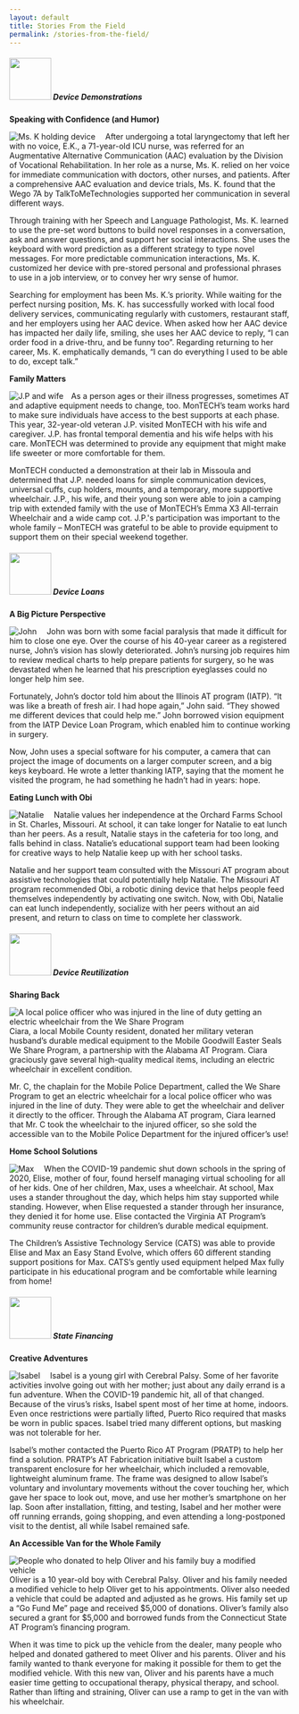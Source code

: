 ```yaml
---
layout: default
title: Stories From the Field
permalink: /stories-from-the-field/
---
```

<div class="container">
<div class="row">
<div class="col-md-12">

<div class="card">
<h5 class="card-header"><img  style="width:75px;" src="/assets/Device-Demo-icon.png" alt-text="Device Demo icon"/>
Device Demonstrations
</h5>
<div class="card-body">
		

  <p class="card-text"><b>Speaking with Confidence (and Humor)</b></p>    

  <p class="card-text"><img src="/assets/device-demo-discovering.png" class="float-left" style="padding-right:1em;" alt="Ms. K holding device"> After undergoing a total laryngectomy that left her with no voice, E.K., a 71-year-old ICU nurse, was referred for an Augmentative Alternative Communication (AAC) evaluation by the Division of Vocational Rehabilitation. In her role as a nurse, Ms. K. relied on her voice for immediate communication with doctors, other nurses, and patients. After a comprehensive AAC evaluation and device trials, Ms. K. found that the Wego 7A by TalkToMeTechnologies supported her communication in several different ways. </p>                                                                                                 
  <p class="card-text">Through training with her Speech and Language Pathologist, Ms. K. learned to use the pre-set word buttons to build novel responses in a conversation, ask and answer questions, and support her social interactions. She uses the keyboard with word prediction as a different strategy to type novel messages. For more predictable communication interactions, Ms. K. customized her device with pre-stored personal and professional phrases to use in a job interview, or to convey her wry sense of humor. </p>
  <p class="card-text">Searching for employment has been Ms. K.’s priority. While waiting for the perfect nursing position, Ms. K. has successfully worked with local food delivery services, communicating regularly with customers, restaurant staff, and her employers using her AAC device. When asked how her AAC device has impacted her daily life, smiling, she uses her AAC device to reply, “I can order food in a drive-thru, and be funny too”. Regarding returning to her career, Ms. K. emphatically demands, “I can do everything I used to be able to do, except talk.”</p>

  <p class="card-text"><b>Family Matters</b></p>    
 <p class="card-text"><img src="/assets/device-demo-opening-doors.png" class="float-left img-fluid" style="padding-right:1em;" alt="J.P and wife">As a person ages or their illness progresses, sometimes AT and adaptive equipment needs to change, too. MonTECH’s team works hard to make sure individuals have access to the best supports at each phase. This year, 32-year-old veteran J.P. visited MonTECH with his wife and caregiver. J.P. has frontal temporal dementia and his wife helps with his care. MonTECH was determined to provide any equipment that might make life sweeter or more comfortable for them.

</p>                                                                                                 
  <p class="card-text">MonTECH conducted a demonstration at their lab in Missoula and determined that J.P. needed loans for simple communication devices, universal cuffs, cup holders, mounts, and a temporary, more supportive wheelchair. J.P., his wife, and their young son were able to join a camping trip with extended family with the use of MonTECH’s Emma X3 All-terrain Wheelchair and a wide camp cot. J.P.'s participation was important to the whole family – MonTECH was grateful to be able to provide equipment to support them on their special weekend together.</p>

  </div>
  </div>

<div class="card">
<h5 class="card-header">
<img  style="width:75px;" src="/assets/Device-Loan-icon.png" alt-text="Device Loan icon"/> Device Loans
</h5>
<div class="card-body">
	
<p class="card-text"><b>A Big Picture Perspective</b></p>                                                      

<p class="card-text"><img src="/assets/device-loan-a-big-picture.png" class="float-left img-fluid" style="padding-right:1em;" alt="John">
John was born with some facial paralysis that made it difficult for him to close one eye. Over the course of his 40-year career as a registered nurse, John’s vision has slowly deteriorated. John’s nursing job requires him to review medical charts to help prepare patients for surgery, so he was devastated when he learned that his prescription eyeglasses could no longer help him see. </p>              

<p class="card-text">Fortunately, John’s doctor told him about the Illinois AT program (IATP). “It was like a breath of fresh air. I had hope again,” John said. “They showed me different devices that could help me.” John borrowed vision equipment from the IATP Device Loan Program, which enabled him to continue working in surgery.</p>                                                                                         

<p class="card-text"> Now, John uses a special software for his computer, a camera that can project the image of documents on a larger computer screen, and a big keys keyboard. He wrote a letter thanking IATP, saying that the moment he visited the program, he had something he hadn’t had in years: hope. </p>      

<p class="card-text"><b>Eating Lunch with Obi</b></p>                                                      

<p class="card-text"><img src="/assets/device-loan-eating-lunch.png" class="float-left img-fluid" style="padding-right:1em;" alt="Natalie">
Natalie values her independence at the Orchard Farms School in St. Charles, Missouri. At school, it can take longer for Natalie to eat lunch than her peers. As a result, Natalie stays in the cafeteria for too long, and falls behind in class. Natalie’s educational support team had been looking for creative ways to help Natalie keep up with her school tasks.</p>            

<p class="card-text">Natalie and her support team consulted with the Missouri AT program about assistive technologies that could potentially help Natalie. The Missouri AT program recommended Obi, a robotic dining device that helps people feed themselves independently by activating one switch. Now, with Obi, Natalie can eat lunch independently, socialize with her peers without an aid present, and return to class on time to complete her classwork.</p>                                                                                         

</div>
</div>

<div class="card">
<h5 class="card-header">
<img  style="width:75px;" src="/assets/Device-Reuse-icon.png" alt-text="Device Reuse icon"/> Device Reutilization
</h5>
<div class="card-body">
  <p class="card-text"><b>Sharing Back</b> </p>
 <p class="card-text"><img src="/assets/reuse-sharing-back.png" class="float-left" style="padding-right:1em;" alt="A local police officer who was injured in the line of duty getting an electric wheelchair from the We Share Program ">
Ciara, a local Mobile County resident, donated her military veteran husband’s durable medical equipment to the Mobile Goodwill Easter Seals We Share Program, a partnership with the Alabama AT Program. Ciara graciously gave several high-quality medical items, including an electric wheelchair in excellent condition.</p>                                                                             <p class="card-text">Mr. C, the chaplain for the Mobile Police Department, called the We Share Program to get an electric wheelchair for a local police officer who was injured in the line of duty. They were able to get the wheelchair and deliver it directly to the officer. Through the Alabama AT program, Ciara learned that Mr. C took the wheelchair to the injured officer, so she sold the accessible van to the Mobile Police Department for the injured officer’s use! </p>               

<p class="card-text"><b>Home School Solutions</b> </p>
<p class="card-text"><img src="/assets/reuse-home-school.png" class="float-left img-fluid" style="padding-right:1em;" alt="Max">
When the COVID-19 pandemic shut down schools in the spring of 2020, Elise, mother of four, found herself managing virtual schooling for all of her kids. One of her children, Max, uses a wheelchair.  At school, Max uses a stander throughout the day, which helps him stay supported while standing. However, when Elise requested a stander through her insurance, they denied it for home use. Elise contacted the Virginia AT Program’s community reuse contractor for children’s durable medical equipment. </p>                                                                             <p class="card-text">The Children’s Assistive Technology Service (CATS) was able to provide Elise and Max an Easy Stand Evolve, which offers 60 different standing support positions for Max. CATS’s gently used equipment helped Max fully participate in his educational program and be comfortable while learning from home!</p>  

</div>

</div>

<div class="card">
<h5 class="card-header">
<img  style="width:75px;" src="/assets/State-Financing-Icon.png" alt-text="State Financing icon" />  State Financing
</h5>
<div class="card-body">

<p class="card-text"><b>Creative Adventures</b> </p>                                                   
<p class="card-text"><img src="/assets/state-financing-creative-adventures.png" class="float-left img-fluid" style="padding-right:1em;" alt="Isabel">
Isabel is a young girl with Cerebral Palsy. Some of her favorite activities involve going out with her mother; just about any daily errand is a fun adventure. When the COVID-19 pandemic hit, all of that changed. Because of the virus’s risks, Isabel spent most of her time at home, indoors. Even once restrictions were partially lifted, Puerto Rico required that masks be worn in public spaces. Isabel tried many different options, but masking was not tolerable for her.</p>                                                                                                                                               <p class="card-text  clearfix">Isabel’s mother contacted the Puerto Rico AT Program (PRATP) to help her find a solution. PRATP’s AT Fabrication initiative built Isabel a custom transparent enclosure for her wheelchair, which included a removable, lightweight aluminum frame. The frame was designed to allow Isabel’s voluntary and involuntary movements without the cover touching her, which gave her space to look out, move, and use her mother’s smartphone on her lap. Soon after installation, fitting, and testing, Isabel and her mother were off running errands, going shopping, and even attending a long-postponed visit to the dentist, all while Isabel remained safe.</p>

<p class="card-text"><b>An Accessible Van for the Whole Family</b> </p>                                                   
<p class="card-text"><img src="/assets/state-financing-accessible-van.png" class="float-left img-fluid" style="padding-right:1em;" alt="People who donated to help Oliver and his family buy a modified vehicle">
Oliver is a 10 year-old boy with Cerebral Palsy. Oliver and his family needed a modified vehicle to help Oliver get to his appointments. Oliver also needed a vehicle that could be adapted and adjusted as he grows. His family set up a “Go Fund Me” page and received $5,000 of donations. Oliver’s family also secured a grant for $5,000 and borrowed funds from the Connecticut State AT Program’s financing program.</p>                                                                   

<p class="card-text"> When it was time to pick up the vehicle from the dealer, many people who helped and donated gathered to meet Oliver and his parents. Oliver and his family wanted to thank everyone for making it possible for them to get the modified vehicle. With this new van, Oliver and his parents have a much easier time getting to occupational therapy, physical therapy, and school. Rather than lifting and straining, Oliver can use a ramp to get in the van with his wheelchair.</p>

</div>

</div>

</div>

</div>

</div>